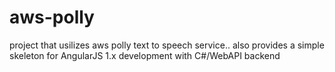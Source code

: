 # aws-polly

project that usilizes aws polly text to speech service.. also provides a simple skeleton for AngularJS 1.x development with C#/WebAPI backend
